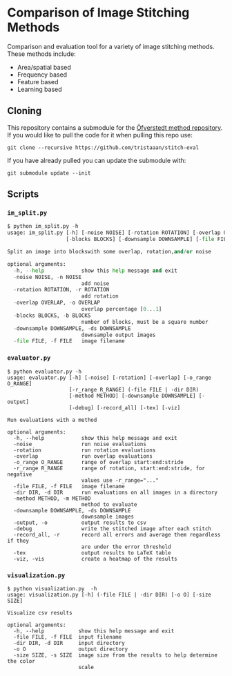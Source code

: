 # Comparison of Image Stitching Methods

Comparison and evaluation tool for a variety of image stitching methods. These methods include:

- Area/spatial based
- Frequency based
- Feature based
- Learning based

## Cloning

This repository contains a submodule for the [Öfverstedt method repository](https://github.com/MIDA-group/py_alpha_amd_release). If you would like to pull the code for it when pulling this repo use:

```
git clone --recursive https://github.com/tristaaan/stitch-eval
```

If you have already pulled you can update the submodule with:

```
git submodule update --init
```

## Scripts

### `im_split.py`

```py
$ python im_split.py -h
usage: im_split.py [-h] [-noise NOISE] [-rotation ROTATION] [-overlap OVERLAP]
                   [-blocks BLOCKS] [-downsample DOWNSAMPLE] [-file FILE]

Split an image into blockswith some overlap, rotation,and/or noise

optional arguments:
  -h, --help            show this help message and exit
  -noise NOISE, -n NOISE
                        add noise
  -rotation ROTATION, -r ROTATION
                        add rotation
  -overlap OVERLAP, -o OVERLAP
                        overlap percentage [0...1]
  -blocks BLOCKS, -b BLOCKS
                        number of blocks, must be a square number
  -downsample DOWNSAMPLE, -ds DOWNSAMPLE
                        downsample output images
  -file FILE, -f FILE   image filename
```

### `evaluator.py`

```
$ python evaluator.py -h
usage: evaluator.py [-h] [-noise] [-rotation] [-overlap] [-o_range O_RANGE]
                    [-r_range R_RANGE] (-file FILE | -dir DIR)
                    [-method METHOD] [-downsample DOWNSAMPLE] [-output]
                    [-debug] [-record_all] [-tex] [-viz]

Run evaluations with a method

optional arguments:
  -h, --help            show this help message and exit
  -noise                run noise evaluations
  -rotation             run rotation evaluations
  -overlap              run overlap evaluations
  -o_range O_RANGE      range of overlap start:end:stride
  -r_range R_RANGE      range of rotation, start:end:stride, for negative
                        values use -r_range="..."
  -file FILE, -f FILE   image filename
  -dir DIR, -d DIR      run evaluations on all images in a directory
  -method METHOD, -m METHOD
                        method to evaluate
  -downsample DOWNSAMPLE, -ds DOWNSAMPLE
                        downsample images
  -output, -o           output results to csv
  -debug                write the stitched image after each stitch
  -record_all, -r       record all errors and average them regardless if they
                        are under the error threshold
  -tex                  output results to LaTeX table
  -viz, -vis            create a heatmap of the results
```

### `visualization.py`

```
$ python visualization.py  -h
usage: visualization.py [-h] (-file FILE | -dir DIR) [-o O] [-size SIZE]

Visualize csv results

optional arguments:
  -h, --help           show this help message and exit
  -file FILE, -f FILE  input filename
  -dir DIR, -d DIR     input directory
  -o O                 output directory
  -size SIZE, -s SIZE  image size from the results to help determine the color
                       scale
```